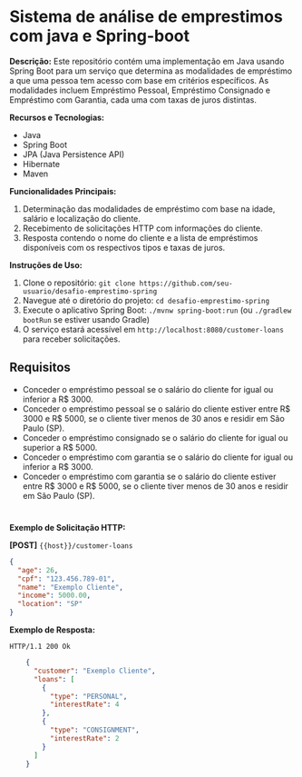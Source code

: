 # Sistema de análise de emprestimos com java e Spring-boot

**Descrição:**
Este repositório contém uma implementação em Java usando Spring Boot para um serviço que determina as modalidades de empréstimo a que uma pessoa tem acesso com base em critérios específicos. As modalidades incluem Empréstimo Pessoal, Empréstimo Consignado e Empréstimo com Garantia, cada uma com taxas de juros distintas.

**Recursos e Tecnologias:**
- Java
- Spring Boot
- JPA (Java Persistence API)
- Hibernate
- Maven

**Funcionalidades Principais:**
1. Determinação das modalidades de empréstimo com base na idade, salário e localização do cliente.
2. Recebimento de solicitações HTTP com informações do cliente.
3. Resposta contendo o nome do cliente e a lista de empréstimos disponíveis com os respectivos tipos e taxas de juros.

**Instruções de Uso:**
1. Clone o repositório: `git clone https://github.com/seu-usuario/desafio-emprestimo-spring`
2. Navegue até o diretório do projeto: `cd desafio-emprestimo-spring`
3. Execute o aplicativo Spring Boot: `./mvnw spring-boot:run` (ou `./gradlew bootRun` se estiver usando Gradle)
4. O serviço estará acessível em `http://localhost:8080/customer-loans` para receber solicitações.

## Requisitos

- Conceder o empréstimo pessoal se o salário do cliente for igual ou inferior a R$ 3000.
- Conceder o empréstimo pessoal se o salário do cliente estiver entre R$ 3000 e R$ 5000, se o cliente tiver menos de 30
  anos e residir em São Paulo (SP).
- Conceder o empréstimo consignado se o salário do cliente for igual ou superior a R$ 5000.
- Conceder o empréstimo com garantia se o salário do cliente for igual ou inferior a R$ 3000.
- Conceder o empréstimo com garantia se o salário do cliente estiver entre R$ 3000 e R$ 5000, se o cliente tiver
  menos de 30 anos e residir em São Paulo (SP).
#
**Exemplo de Solicitação HTTP:**

**[POST]** `{{host}}/customer-loans`
```json
{
  "age": 26,
  "cpf": "123.456.789-01",
  "name": "Exemplo Cliente",
  "income": 5000.00,
  "location": "SP"
}
```

**Exemplo de Resposta:**
```
HTTP/1.1 200 Ok
```
```json
    {
      "customer": "Exemplo Cliente",
      "loans": [
        {
          "type": "PERSONAL",
          "interestRate": 4
        },
        {
          "type": "CONSIGNMENT",
          "interestRate": 2
        }
      ]
    }
```
